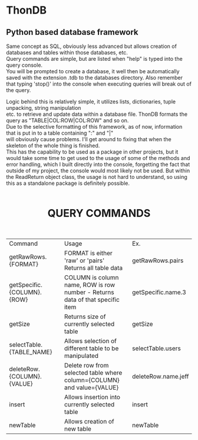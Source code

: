 # ThonDB

<h2>Python based database framework</h2>

Same concept as SQL, obviously less advanced but allows creation of databases and tables within those databases, etc. <br/>
Query commands are simple, but are listed when "help" is typed into the query console.<br/>
You will be prompted to create a database, it well then be automatically saved with the extension .tdb to the databases directory.
Also remember that typing 'stop()' into the console when executing queries will break out of the query. <br/>

Logic behind this is relatively simple, it utilizes lists, dictionaries, tuple unpacking, string manipulation<br/>
etc. to retrieve and update data within a database file. ThonDB formats the query as "TABLE|COL:ROW|COL:ROW" and so on.<br/>
Due to the selective formatting of this framework, as of now, information that is put in to a table containing ":" and "|" <br/>
will obviously cause problems. I'll get around to fixing that when the skeleton of the whole thing is finished. <br/>
This has the capability to be used as a package in other projects, but it would take some time to get used to the usage of some of the
methods and error handling, which I built directly into the console, forgetting the fact that outside of my project, the console
would most likely not be used. But within the ReadReturn object class, the usage is not hard to understand, so using this as a
standalone package is definitely possible.<br/>
<br/>
<center><h1>QUERY COMMANDS</h1></center>
<br/>
<table>
  <tr>
      <td>Command</td>
      <td>Usage</td>
      <td>Ex.</td>
  </tr>
  <tr>
      <td>getRawRows.{FORMAT}</td>
      <td>FORMAT is either 'raw' or 'pairs' Returns all table data</td>
      <td>getRawRows.pairs</td>
  <tr/>
  <tr>
      <td>getSpecific.{COLUMN}.{ROW}</td>
      <td>COLUMN is column name, ROW is row number - Returns data of that specific item</td>
      <td>getSpecific.name.3</td>
  <tr/>
  <tr>
      <td>getSize</td>
      <td>Returns size of currently selected table</td>
      <td>getSize</td>
  <tr/>
  <tr>
      <td>selectTable.{TABLE_NAME}</td>
      <td>Allows selection of different table to be manipulated</td>
      <td>selectTable.users</td>
  <tr/>
  <tr>
      <td>deleteRow.{COLUMN}.{VALUE}</td>
      <td>Delete row from selected table where column={COLUMN} and value={VALUE}</td>
      <td>deleteRow.name.jeff</td>
  <tr/>
  <tr>
      <td>insert</td>
      <td>Allows insertion into currently selected table</td>
      <td>insert</td>
  <tr/>
  <tr>
      <td>newTable</td>
      <td>Allows creation of new table</td>
      <td>newTable</td>
  <tr/>

</table>
